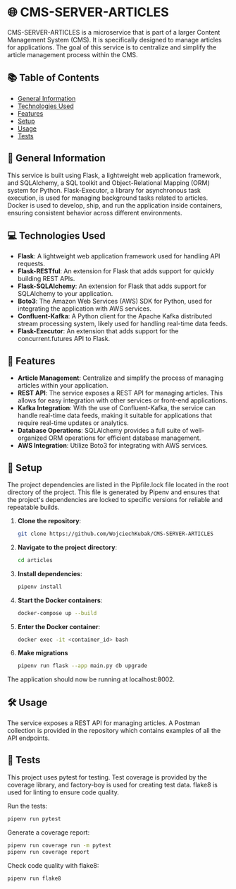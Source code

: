 # 🌐 CMS-SERVER-ARTICLES

CMS-SERVER-ARTICLES is a microservice that is part of a larger Content Management System (CMS). It is specifically designed to manage articles for applications. The goal of this service is to centralize and simplify the article management process within the CMS.

## 📚 Table of Contents

- [General Information](#-general-information)
- [Technologies Used](#-technologies-used)
- [Features](#-features)
- [Setup](#-setup)
- [Usage](#-usage)
- [Tests](#-tests)

## 📝 General Information

This service is built using Flask, a lightweight web application framework, and SQLAlchemy, a SQL toolkit and Object-Relational Mapping (ORM) system for Python. Flask-Executor, a library for asynchronous task execution, is used for managing background tasks related to articles. Docker is used to develop, ship, and run the application inside containers, ensuring consistent behavior across different environments.

## 💻 Technologies Used

- **Flask**: A lightweight web application framework used for handling API requests.
- **Flask-RESTful**: An extension for Flask that adds support for quickly building REST APIs.
- **Flask-SQLAlchemy**: An extension for Flask that adds support for SQLAlchemy to your application.
- **Boto3**: The Amazon Web Services (AWS) SDK for Python, used for integrating the application with AWS services.
- **Confluent-Kafka**: A Python client for the Apache Kafka distributed stream processing system, likely used for handling real-time data feeds.
- **Flask-Executor**: An extension that adds support for the concurrent.futures API to Flask.

## 🌟 Features

- **Article Management**: Centralize and simplify the process of managing articles within your application.
- **REST API**: The service exposes a REST API for managing articles. This allows for easy integration with other services or front-end applications.
- **Kafka Integration**: With the use of Confluent-Kafka, the service can handle real-time data feeds, making it suitable for applications that require real-time updates or analytics.
- **Database Operations**: SQLAlchemy provides a full suite of well-organized ORM operations for efficient database management.
- **AWS Integration**: Utilize Boto3 for integrating with AWS services.

## 🚀 Setup

The project dependencies are listed in the Pipfile.lock file located in the root directory of the project. This file is generated by Pipenv and ensures that the project's dependencies are locked to specific versions for reliable and repeatable builds.

1. **Clone the repository**:

   ```bash
   git clone https://github.com/WojciechKubak/CMS-SERVER-ARTICLES
   ```

2. **Navigate to the project directory**:

   ```bash
   cd articles
   ```

3. **Install dependencies**:

   ```bash
   pipenv install
   ```

4. **Start the Docker containers**:

   ```bash
   docker-compose up --build
   ```

5. **Enter the Docker container**:

   ```bash
   docker exec -it <container_id> bash
   ```

6. **Make migrations**

   ```bash
   pipenv run flask --app main.py db upgrade
   ```

The application should now be running at localhost:8002.

## 🛠️ Usage

The service exposes a REST API for managing articles. A Postman collection is provided in the repository which contains examples of all the API endpoints.

## 🧪 Tests

This project uses pytest for testing. Test coverage is provided by the coverage library, and factory-boy is used for creating test data. flake8 is used for linting to ensure code quality.

Run the tests:

```bash
pipenv run pytest
```

Generate a coverage report:

```bash
pipenv run coverage run -m pytest
pipenv run coverage report
```

Check code quality with flake8:

```bash
pipenv run flake8
```
